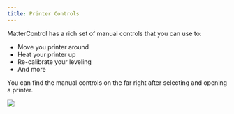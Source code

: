 ```yaml
---
title: Printer Controls
---
```

MatterControl has a rich set of manual controls that you can use to:

- Move you printer around
- Heat your printer up
- Re-calibrate your leveling
- And more

You can find the manual controls on the far right after selecting and opening a printer.

![](https://www.matterhackers.com/r/vXKvzY)

